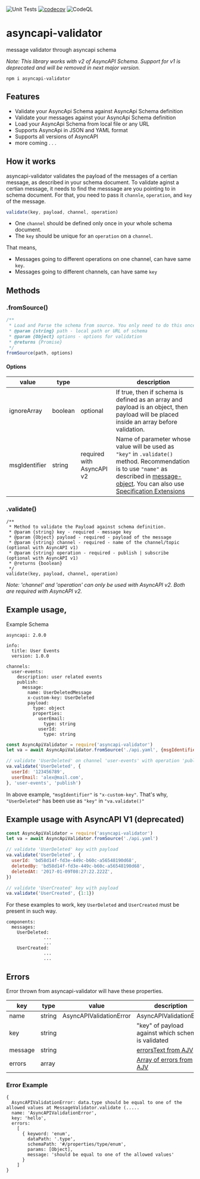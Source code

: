 ![Unit Tests](https://github.com/WaleedAshraf/asyncapi-validator/workflows/Unit%20Tests/badge.svg?branch=master) [![codecov](https://codecov.io/gh/WaleedAshraf/asyncapi-validator/branch/master/graph/badge.svg)](https://codecov.io/gh/WaleedAshraf/asyncapi-validator) ![CodeQL](https://github.com/WaleedAshraf/asyncapi-validator/workflows/CodeQL/badge.svg?branch=master)

# asyncapi-validator

message validator through asyncapi schema

_Note: This library works with v2 of AsyncAPI Schema. Support for v1 is deprecated and will be removed in next major version._

`npm i asyncapi-validator`

## Features
- Validate your AsyncApi Schema against AsyncApi Schema definition
- Validate your messages against your AsyncApi Schema definition
- Load your AsyncApi Schema from local file or any URL
- Supports AsyncApi in JSON and YAML format
- Supports all versions of AsyncAPI
- more coming . . .

## How it works
asyncapi-validator validates the payload of the messages of a certian message, as described in your schema document. To validate aginst
a certian message, it needs to find the messsage are you pointing to in schema document. For that, you need to pass it `channle`, `operation`, and `key` of the message.

```js
validate(key, payload, channel, operation)
```

- One `channel` should be defined only once in your whole schema document.
- The `key` should be unique for an `operation` on a `channel`.

That means,
- Messages going to different operations on one channel, can have same `key`.
- Messages going to different channels, can have same `key`

## Methods
### .fromSource()
```javascript
/** 
 * Load and Parse the schema from source. You only need to do this once, and then just use .validate() method for validations.
 * @param {string} path - local path or URL of schema
 * @param {Object} options - options for validation
 * @returns {Promise}
 */
fromSource(path, options)
```

#### Options
| value | type | | description |
|-----|----|----|---|
| ignoreArray | boolean | optional | If true, then if schema is defined as an array and payload is an object, then payload will be placed inside an array before validation. |
| msgIdentifier | string | required with AsyncAPI v2 | Name of parameter whose value will be used as `"key"` in `.validate()` method. Recommendation is to use `"name"` as described in [message-object](https://asyncapi.io/docs/specifications/2.0.0/#a-name-messageobject-a-message-object). You can also use [Specification Extensions](https://asyncapi.io/docs/specifications/2.0.0/#specificationExtensions)|

### .validate()
```
/**
 * Method to validate the Payload against schema definition.
 * @param {string} key - required - message key
 * @param {Object} payload - required - payload of the message
 * @param {string} channel - required - name of the channel/topic (optional with AsyncAPI v1)
 * @param {string} operation - required - publish | subscribe (optional with AsyncAPI v1)
 * @returns {boolean}
 */
validate(key, payload, channel, operation)
```

_Note: 'channel' and 'operation' can only be used with AsyncAPI v2. Both are required with AsyncAPI v2._

## Example usage,
Example Schema
```
asyncapi: 2.0.0

info:
  title: User Events
  version: 1.0.0

channels:
  user-events:
    description: user related events
    publish:
      message:
        name: UserDeletedMessage
        x-custom-key: UserDeleted
        payload:
          type: object
          properties:
            userEmail:
              type: string
            userId:
              type: string
```
```javascript
const AsyncApiValidator = require('asyncapi-validator')
let va = await AsyncApiValidator.fromSource('./api.yaml', {msgIdentifier: 'x-custom-key'})

// validate 'UserDeleted' on channel 'user-events' with operation 'publish'
va.validate('UserDeleted', {
  userId: '123456789',
  userEmail: 'alex@mail.com',
}, 'user-events', 'publish')
```
In above example, `"msgIdentifier"` is `"x-custom-key"`. That's why, `"UserDeleted"` has been use as `"key"` in `"va.validate()"`

## Example usage with AsyncAPI V1 (deprecated)
```javascript
const AsyncApiValidator = require('asyncapi-validator')
let va = await AsyncApiValidator.fromSource('./api.yaml')

// validate 'UserDeleted' key with payload
va.validate('UserDeleted', {
  userId: 'bd58d14f-fd3e-449c-b60c-a56548190d68',
  deletedBy: 'bd58d14f-fd3e-449c-b60c-a56548190d68',
  deletedAt: '2017-01-09T08:27:22.222Z',
})

// validate 'UserCreated' key with payload
va.validate('UserCreated', {1:1})
```
For these examples to work, key `UserDeleted` and `UserCreated` must be present in such way.
```
components:
  messages:
    UserDeleted:
              ...
              ...
    UserCreated:
              ...
              ...
```

## Errors
Error thrown from asyncapi-validator will have these properties.

| key     | type   | value                   | description                                                                                                     |
|---------|--------|-------------------------|-----------------------------------------------------------------------------------------------------------------|
| name    | string | AsyncAPIValidationError | AsyncAPIValidationError                                                                                         |
| key     | string |                         | "key" of payload against which schema is validated                                                              |
| message | string |                         | [errorsText from AJV](https://github.com/epoberezkin/ajv#errorstextarrayobject-errors--object-options---string) |
| errors  | array  |                         | [Array of errors from AJV](https://github.com/epoberezkin/ajv#validation-errors)                                |

### Error Example
```
{
  AsyncAPIValidationError: data.type should be equal to one of the allowed values at MessageValidator.validate (.....
  name: 'AsyncAPIValidationError',
  key: 'hello',
  errors:
    [
      { keyword: 'enum',
        dataPath: '.type',
        schemaPath: '#/properties/type/enum',
        params: [Object],
        message: 'should be equal to one of the allowed values'
      }
    ]
}
```
